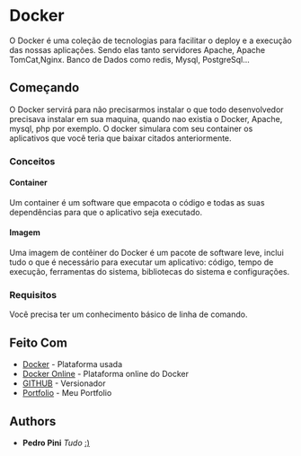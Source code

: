 # Docker

O Docker é  uma coleção de tecnologias para facilitar o deploy e a execução das nossas aplicações. Sendo elas tanto servidores Apache, Apache TomCat,Nginx. Banco de Dados como redis, Mysql, PostgreSql...

## Começando
O Docker servirá para não precisarmos instalar o que todo desenvolvedor precisava instalar em sua maquina, quando nao existia o Docker, Apache, mysql, php por exemplo. O docker simulara com seu container os aplicativos que você teria que baixar citados anteriormente.

### Conceitos

#### Container
Um container é um software que empacota o código e todas as suas dependências para que o aplicativo seja executado.

#### Imagem
Uma imagem de contêiner do Docker é um pacote de software leve, inclui tudo o que é necessário para executar um aplicativo: código, tempo de execução, ferramentas do sistema, bibliotecas do sistema e configurações.


### Requisitos

Você precisa ter um conhecimento básico de linha de comando.


## Feito Com

* [Docker](https://www.docker.com/) - Plataforma usada
* [Docker Online](https://labs.play-with-docker.com) - Plataforma online do Docker
* [GITHUB](https://github.com/) - Versionador
* [Portfolio](https://pedropini.com) - Meu Portfolio




## Authors

* **Pedro Pini**  *Tudo*  [:)](github.com/PedroPini)
